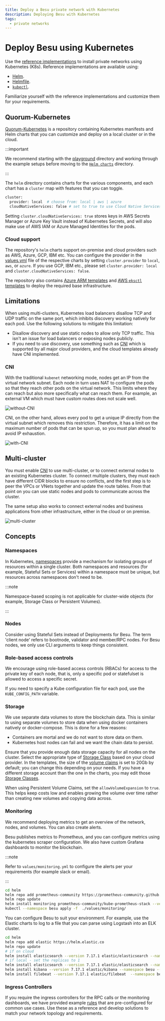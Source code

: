 ```yaml
---
title: Deploy a Besu private network with Kubernetes
description: Deploying Besu with Kubernetes
tags:
  - private networks
---
```


# Deploy Besu using Kubernetes

Use the [reference implementations](https://github.com/ConsenSys/besu-kubernetes) to install private networks using Kubernetes (K8s). Reference implementations are available using:

- [Helm](https://github.com/ConsenSys/quorum-kubernetes/tree/master/helm).
- [Helmfile](https://github.com/roboll/helmfile).
- [`kubectl`](https://github.com/ConsenSys/besu-kubernetes/tree/master/playground/kubectl).

Familiarize yourself with the reference implementations and customize them for your requirements.

## Quorum-Kubernetes

[Quorum-Kubernetes](https://github.com/ConsenSys/quorum-Kubernetes) is a repository containing Kubernetes manifests and Helm charts that you can customize and deploy on a local cluster or in the cloud.

:::important

We recommend starting with the [playground](https://github.com/ConsenSys/quorum-kubernetes/tree/master/playground) directory and working through the example setups before moving to the [`Helm charts`](https://github.com/ConsenSys/quorum-kubernetes/tree/master/helm/) directory.

:::

The `helm` directory contains charts for the various components, and each chart has a `cluster` map with features that you can toggle.

```bash
cluster:
  provider: local  # choose from: local | aws | azure
  cloudNativeServices: false # set to true to use Cloud Native Services (SecretsManager and IAM for AWS; KeyVault & Managed Identities for Azure)
```

Setting `cluster.cloudNativeServices: true` stores keys in AWS Secrets Manager or Azure Key Vault instead of Kubernetes Secrets, and will also make use of AWS IAM or Azure Managed Identities for the pods.

### Cloud support

The repository's `helm` charts support on-premise and cloud providers such as AWS, Azure, GCP, IBM etc. You can configure the provider in the [values.yml](https://github.com/ConsenSys/quorum-kubernetes/blob/5920caff6dd15b4ca17f760ad9e4d7d2e43b41a1/helm/values/genesis-besu.yml) file of the respective charts by setting `cluster.provider` to `local`, `aws`, or `azure`. If you use GCP, IBM etc., please set `cluster.provider: local` and `cluster.cloudNativeServices: false`.

The repository also contains [Azure ARM templates](https://github.com/ConsenSys/quorum-kubernetes/tree/master/azure) and [AWS `eksctl` templates](https://github.com/ConsenSys/quorum-kubernetes/tree/master/aws) to deploy the required base infrastructure.

## Limitations

When using multi-clusters, Kubernetes load balancers disallow TCP and UDP traffic on the same port, which inhibits discovery working natively for each pod. Use the following solutions to mitigate this limitation:

- Disallow discovery and use static nodes to allow only TCP traffic. This isn't an issue for load balancers or exposing nodes publicly.
- If you need to use discovery, use something such as [CNI](#cni) which is supported by all major cloud providers, and the cloud templates already have CNI implemented.

### CNI

With the traditional `kubenet` networking mode, nodes get an IP from the virtual network subnet. Each node in turn uses NAT to configure the pods so that they reach other pods on the virtual network. This limits where they can reach but also more specifically what can reach them. For example, an external VM which must have custom routes does not scale well.

![without-CNI](../../../assets/images/kubernetes-1.jpeg)

CNI, on the other hand, allows every pod to get a unique IP directly from the virtual subnet which removes this restriction. Therefore, it has a limit on the maximum number of pods that can be spun up, so you must plan ahead to avoid IP exhaustion.

![with-CNI](../../../assets/images/kubernetes-2.jpeg)

## Multi-cluster

You must enable [CNI](#cni) to use multi-cluster, or to connect external nodes to an existing Kubernetes cluster. To connect multiple clusters, they must each have different CIDR blocks to ensure no conflicts, and the first step is to peer the VPCs or VNets together and update the route tables. From that point on you can use static nodes and pods to communicate across the cluster.

The same setup also works to connect external nodes and business applications from other infrastructure, either in the cloud or on premise.

![multi-cluster](../../../assets/images/kubernetes-3.png)

## Concepts

### Namespaces

In Kubernetes, [namespaces](https://kubernetes.io/docs/concepts/overview/working-with-objects/namespaces/) provide a mechanism for isolating groups of resources within a single cluster. Both namespaces and resources (for example, Stateful Sets or Services) within a namespace must be unique, but resources across namespaces don't need to be.

:::note

Namespace-based scoping is not applicable for cluster-wide objects (for example, Storage Class or Persistent Volumes).

:::

### Nodes

Consider using Stateful Sets instead of Deployments for Besu. The term 'client node' refers to bootnode, validator and member/RPC nodes. For Besu nodes, we only use CLI arguments to keep things consistent.

### Role-based access controls

We encourage using role-based access controls (RBACs) for access to the private key of each node, that is, only a specific pod or statefulset is allowed to access a specific secret.

If you need to specify a Kube configuration file for each pod, use the `KUBE_CONFIG_PATH` variable.

### Storage

We use separate data volumes to store the blockchain data. This is similar to using separate volumes to store data when using docker containers natively or docker-compose. This is done for a few reasons:

- Containers are mortal and we do not want to store data on them.
- Kubernetes host nodes can fail and we want the chain data to persist.

Ensure that you provide enough data storage capacity for all nodes on the cluster. Select the appropriate type of [Storage Class](https://kubernetes.io/docs/concepts/storage/storage-classes/) based on your cloud provider. In the templates, the size of the [volume claims](https://kubernetes.io/docs/concepts/storage/persistent-volumes/#persistentvolumeclaims) is set to 20Gb by default; you can change this depending on your needs. If you have a different storage account than the one in the charts, you may edit those [Storage Classes](https://github.com/ConsenSys/quorum-kubernetes/blob/5920caff6dd15b4ca17f760ad9e4d7d2e43b41a1/helm/charts/besu-node/templates/node-storage.yaml).

When using Persistent Volume Claims, set the `allowVolumeExpansion` to `true`. This helps keep costs low and enables growing the volume over time rather than creating new volumes and copying data across.

### Monitoring

We recommend deploying metrics to get an overview of the network, nodes, and volumes. You can also create alerts.

Besu publishes metrics to Prometheus, and you can configure metrics using the kubernetes scraper configuration. We also have custom Grafana dashboards to monitor the blockchain.

:::note

Refer to `values/monitoring.yml` to configure the alerts per your requirements (for example slack or email).

:::

```bash
cd helm
helm repo add prometheus-community https://prometheus-community.github.io/helm-charts
helm repo update
helm install monitoring prometheus-community/kube-prometheus-stack --version 34.10.0 --namespace=besu --create-namespace --values ./values/monitoring.yml --wait
kubectl --namespace besu apply -f  ./values/monitoring/
```

You can configure Besu to suit your environment. For example, use the Elastic charts to log to a file that you can parse using Logstash into an ELK cluster.

```bash
cd helm
helm repo add elastic https://helm.elastic.co
helm repo update
# if on cloud
helm install elasticsearch --version 7.17.1 elastic/elasticsearch --namespace besu --create-namespace --values ./values/elasticsearch.yml
# if local - set the replicas to 1
helm install elasticsearch --version 7.17.1 elastic/elasticsearch --namespace besu --create-namespace --values ./values/elasticsearch.yml --set replicas=1 --set minimumMasterNodes: 1
helm install kibana --version 7.17.1 elastic/kibana --namespace besu --values ./values/kibana.yml
helm install filebeat --version 7.17.1 elastic/filebeat  --namespace besu --values ./values/filebeat.yml
```

### Ingress Controllers

If you require the ingress controllers for the RPC calls or the monitoring dashboards, we have provided example [rules](https://github.com/ConsenSys/quorum-kubernetes/blob/5920caff6dd15b4ca17f760ad9e4d7d2e43b41a1/ingress/ingress-rules-besu.yml) that are pre-configured for common use cases. Use these as a reference and develop solutions to match your network topology and requirements.
